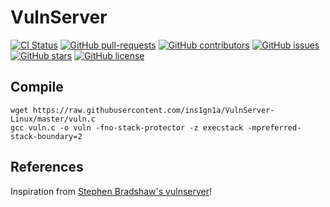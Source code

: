 # VulnServer
[![CI Status](https://github.com/ins1gn1a/VulnServer-Linux/workflows/build/badge.svg)](https://github.com/ins1gn1a/VulnServer-Linux/actions) 
[![GitHub pull-requests](https://img.shields.io/github/issues-pr/ins1gn1a/VulnServer-Linux.svg)](https://GitHub.com/ins1gn1a/VulnServer-Linux/pulls/)
[![GitHub contributors](https://img.shields.io/github/contributors/ins1gn1a/VulnServer-Linux.svg)](https://GitHub.com/ins1gn1a/VulnServer-Linux/graphs/contributors/)
[![GitHub issues](https://img.shields.io/github/issues/ins1gn1a/vulnserver-linux)](https://github.com/ins1gn1a/vulnserver-linux/issues)
[![GitHub stars](https://img.shields.io/github/stars/ins1gn1a/vulnserver-linux)](https://github.com/ins1gn1a/vulnserver-linux/stargazers)
[![GitHub license](https://img.shields.io/github/license/ins1gn1a/vulnserver-linux)](https://github.com/ins1gn1a/VulnServer-Linux/blob/master/LICENSE)

## Compile
```
wget https://raw.githubusercontent.com/ins1gn1a/VulnServer-Linux/master/vuln.c
gcc vuln.c -o vuln -fno-stack-protector -z execstack -mpreferred-stack-boundary=2
```

## References
Inspiration from [Stephen Bradshaw's vulnserver](https://github.com/stephenbradshaw/vulnserver/)!
